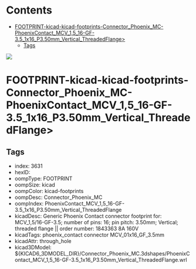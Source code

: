 



Contents
========

* [FOOTPRINT-kicad-kicad-footprints-Connector_Phoenix_MC-PhoenixContact_MCV_1,5_16-GF-3.5_1x16_P3.50mm_Vertical_ThreadedFlange>](#footprint-kicad-kicad-footprints-connector_phoenix_mc-phoenixcontact_mcv_15_16-gf-35_1x16_p350mm_vertical_threadedflange)
	* [Tags](#tags)
  
![][im]
# FOOTPRINT-kicad-kicad-footprints-Connector_Phoenix_MC-PhoenixContact_MCV_1,5_16-GF-3.5_1x16_P3.50mm_Vertical_ThreadedFlange>

## Tags

- index: 3631
- hexID: 
- oompType: FOOTPRINT
- oompSize: kicad
- oompColor: kicad-footprints
- oompDesc: Connector_Phoenix_MC
- oompIndex: PhoenixContact_MCV_1,5_16-GF-3.5_1x16_P3.50mm_Vertical_ThreadedFlange
- kicadDesc: Generic Phoenix Contact connector footprint for: MCV_1,5/16-GF-3.5; number of pins: 16; pin pitch: 3.50mm; Vertical; threaded flange || order number: 1843363 8A 160V
- kicadTags: phoenix_contact connector MCV_01x16_GF_3.5mm
- kicadAttr: through_hole
- kicad3DModel: ${KICAD6_3DMODEL_DIR}/Connector_Phoenix_MC.3dshapes/PhoenixContact_MCV_1,5_16-GF-3.5_1x16_P3.50mm_Vertical_ThreadedFlange.wrl



[im]: image.png
